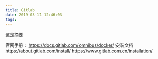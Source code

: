 ```yaml
---
title: Gitlab
date: 2019-03-11 12:46:03
tags:
---
```

这是摘要

<!-- more -->

官网手册：
https://docs.gitlab.com/omnibus/docker/
安装文档
https://about.gitlab.com/install/
https://www.gitlab.com.cn/installation/